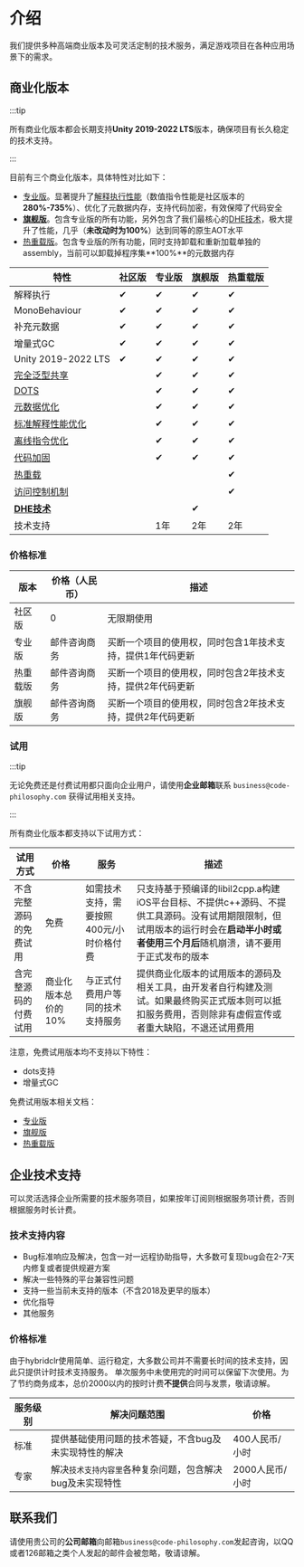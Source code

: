 # 介绍

我们提供多种高端商业版本及可灵活定制的技术服务，满足游戏项目在各种应用场景下的需求。

## 商业化版本

:::tip

所有商业化版本都会长期支持**Unity 2019-2022 LTS**版本，确保项目有长久稳定的技术支持。

:::

目前有三个商业化版本，具体特性对比如下：

- [专业版](./pro/intro.md)。显著提升了[解释执行性能](./basicoptimization)（数值指令性能是社区版本的**280%-735%**）、优化了元数据内存，支持代码加密，有效保障了代码安全
- [**旗舰版**](./ultimate/intro.md)。包含专业版的所有功能，另外包含了我们最核心的[DHE技术](./differentialhybridexecution)，极大提升了性能，几乎（**未改动时为100%**）达到同等的原生AOT水平
- [热重载版](./reload/intro.md)。包含专业版的所有功能，同时支持卸载和重新加载单独的assembly，当前可以卸载掉程序集**100%**的元数据内存


|特性|社区版|专业版|旗舰版|热重载版|
|-|-|-|-|-|
|解释执行|✔|✔|✔|✔|
|MonoBehaviour|✔|✔|✔|✔|
|补充元数据|✔|✔|✔|✔|
|增量式GC|✔|✔|✔|✔|
|Unity 2019-2022 LTS|✔|✔|✔|✔|
|[完全泛型共享](./fullgenericsharing)||✔|✔|✔|
|[DOTS](./dots)||✔|✔|✔|
|[元数据优化](./metadataoptimization.md)||✔|✔|✔|
|[标准解释性能优化](./basicoptimization)||✔|✔|✔|
|[离线指令优化](./advancedoptimization)||✔|✔|✔|
|[代码加固](./basicencryption)||✔|✔|✔|
|[热重载](./reload/hotreloadassembly)||||✔|
|[访问控制机制](./accesspolicy)||||✔|
|[**DHE技术**](./differentialhybridexecution)|||✔||
|技术支持||1年|2年|2年|

### 价格标准


|版本|价格（人民币）|描述|
|-|-|-|
|社区版|0|无限期使用|
|专业版|邮件咨询商务|买断一个项目的使用权，同时包含1年技术支持，提供1年代码更新|
|热重载版|邮件咨询商务|买断一个项目的使用权，同时包含2年技术支持，提供2年代码更新|
|旗舰版|邮件咨询商务|买断一个项目的使用权，同时包含2年技术支持，提供2年代码更新|

### 试用

:::tip

无论免费还是付费试用都只面向企业用户，请使用**企业邮箱**联系 `business@code-philosophy.com` 获得试用相关支持。

:::

所有商业化版本都支持以下试用方式：


|试用方式|价格|服务|描述|
|-|-|-|-|
|不含完整源码的免费试用|免费|如需技术支持，需要按照400元/小时价格付费|只支持基于预编译的libil2cpp.a构建iOS平台目标、不提供c++源码、不提供工具源码。没有试用期限限制，但试用版本的运行时会在**启动半小时或者使用三个月后**随机崩溃，请不要用于正式发布的版本|
|含完整源码的付费试用|商业化版本总价的10%|与正式付费用户等同的技术支持服务|提供商业化版本的试用版本的源码及相关工具，由开发者自行构建及测试。如果最终购买正式版本则可以抵扣服务费用，否则除非有虚假宣传或者重大缺陷，不退还试用费用|

注意，免费试用版本均不支持以下特性：

- dots支持
- 增量式GC

免费试用版本相关文档：

- [专业版](./pro/freetrial)
- [旗舰版](./ultimate/freetrial)
- [热重载版](./reload/freetrial)


## 企业技术支持

可以灵活选择企业所需要的技术服务项目，如果按年订阅则根据服务项计费，否则根据服务时长计费。

### 技术支持内容

- Bug标准响应及解决，包含一对一远程协助指导，大多数可复现bug会在2-7天内修复或者提供规避方案
- 解决一些特殊的平台兼容性问题
- 支持一些当前未支持的版本（不含2018及更早的版本）
- 优化指导
- 其他服务

### 价格标准

由于hybridclr使用简单、运行稳定，大多数公司并不需要长时间的技术支持，因此只提供计时技术支持服务。
单次服务中未使用完的时间可以保留下次使用。为了节约商务成本，总价2000以内的按时计费**不提供**合同与发票，敬请谅解。

|服务级别|解决问题范围|价格|
|-|-|-|
|标准|提供基础使用问题的技术答疑，不含bug及未实现特性的解决|400人民币/小时|
|专家|解决`技术支持内容里`各种复杂问题，包含解决bug及未实现特性|2000人民币/小时|


## 联系我们

请使用贵公司的**公司邮箱**向邮箱`business@code-philosophy.com`发起咨询，以QQ或者126邮箱之类个人发起的邮件会被忽略，敬请谅解。
